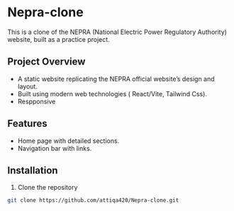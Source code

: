 # Nepra-clone

This is a clone of the NEPRA (National Electric Power Regulatory Authority) website, built as a practice project.

## Project Overview

- A static website replicating the NEPRA official website’s design and layout.
- Built using modern web technologies ( React/Vite, Tailwind Css).
- Respponsive 


## Features

- Home page with detailed sections.
- Navigation bar with links.


## Installation

1. Clone the repository

```bash
git clone https://github.com/attiqa420/Nepra-clone.git
